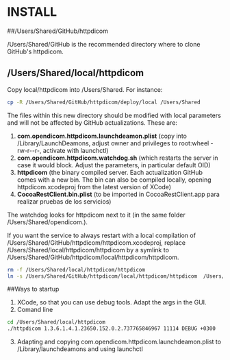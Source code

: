 # INSTALL

##/Users/Shared/GitHub/httpdicom

/Users/Shared/GitHub is the recommended directory where to clone GitHub's httpdicom.

## /Users/Shared/local/httpdicom
Copy local/httpdicom  into /Users/Shared. For instance:

```bash
cp -R /Users/Shared/GitHub/httpdicom/deploy/local /Users/Shared
```

The files within this new directory should be modified with local parameters and will not be affected by GitHub actualizations.
These are:

1. **com.opendicom.httpdicom.launchdeamon.plist** (copy into /Library/LaunchDeamons, adjust owner and privileges to root:wheel  -rw-r--r-, activate with launchctl)
2. **com.opendicom.httpdicom.watchdog.sh** (which restarts the server in case it would block. Adjust the parameters, in particular default OID)
3. **httpdicom** (the binary compiled server. Each actualization GitHub comes with a new bin. The bin can also be compiled locally, opening httpdicom.xcodeproj from the latest version of XCode)
4. **CocoaRestClient.bin.plist** (to be imported in CocoaRestClient.app para realizar pruebas de los servicios)

The watchdog looks for httpdicom next to it (in the same folder /Users/Shared/opendicom.). 

If you want the service to always restart with a local compilation of /Users/Shared/GitHub/httpdicom/httpdicom.xcodeproj, replace /Users/Shared/local/httpdicom/httpdicom by a symlink to /Users/Shared/GitHub/httpdicom/local/httpdicom/httpdicom.

```bash
rm -f /Users/Shared/local/httpdicom/httpdicom
ln -s /Users/Shared/GitHub/httpdicom/local/httpdicom/httpdicom  /Users/Shared/local/httpdicom
```

##Ways to startup

1. XCode, so that you can use debug tools. Adapt the args in the GUI.
2. Comand line 

```bash
cd /Users/Shared/local/httpdicom
./httpdicom 1.3.6.1.4.1.23650.152.0.2.737765846967 11114 DEBUG +0300
```

3. Adapting and copying com.opendicom.httpdicom.launchdeamon.plist to /Library/launchdeamons and using launchctl
